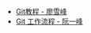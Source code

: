 - [Git教程 - 廖雪峰](https://www.liaoxuefeng.com/wiki/0013739516305929606dd18361248578c67b8067c8c017b000)
- [Git 工作流程 - 阮一峰](http://www.ruanyifeng.com/blog/2015/12/git-workflow.html)
